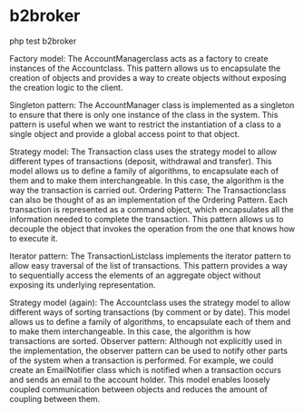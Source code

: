 # b2broker
 php test b2broker

Factory model: The AccountManagerclass acts as a factory to create instances of the Accountclass. 
This pattern allows us to encapsulate the creation of objects and provides a way to create objects without exposing the creation logic to the client.

Singleton pattern: The AccountManager class is implemented as a singleton to ensure that there is only one instance of the class in the system. This pattern is useful when we want to restrict the instantiation of a class to a single object and provide a global access point to that object.

Strategy model: The Transaction class uses the strategy model to allow different types of transactions (deposit, withdrawal and transfer). This model allows us to define a family of algorithms, to encapsulate each of them and to make them interchangeable. In this case, the algorithm is the way the transaction is carried out.
Ordering Pattern: The Transactionclass can also be thought of as an implementation of the Ordering Pattern. Each transaction is represented as a command object, which encapsulates all the information needed to complete the transaction. This pattern allows us to decouple the object that invokes the operation from the one that knows how to execute it.

Iterator pattern: The TransactionListclass implements the iterator pattern to allow easy traversal of the list of transactions. This pattern provides a way to sequentially access the elements of an aggregate object without exposing its underlying representation.

Strategy model (again): The Accountclass uses the strategy model to allow different ways of sorting transactions (by comment or by date). This model allows us to define a family of algorithms, to encapsulate each of them and to make them interchangeable. In this case, the algorithm is how transactions are sorted.
Observer pattern: Although not explicitly used in the implementation, the observer pattern can be used to notify other parts of the system when a transaction is performed. For example, we could create an EmailNotifier class which is notified when a transaction occurs and sends an email to the account holder.
This model enables loosely coupled communication between objects and reduces the amount of coupling between them.
